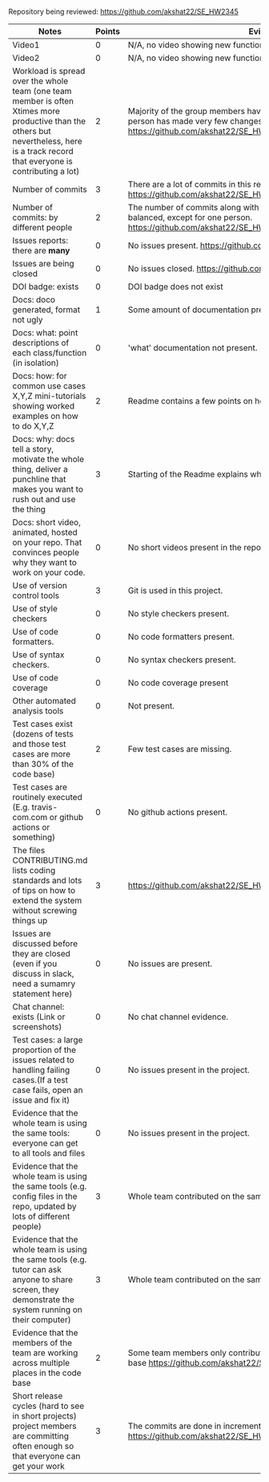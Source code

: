 Repository being reviewed: https://github.com/akshat22/SE_HW2345

|Notes|Points|Evidence|
|-----|------|---------|
| Video1 | 0 | N/A, no video showing new functionality. | 
| Video2 | 0 | N/A, no video showing new functionality. | 
| Workload is spread over the whole team (one team member is often Xtimes more productive than the others but nevertheless, here is a track record that everyone is contributing a lot) | 2 | Majority of the group members have contributed to the project. One person has made very few changes to the code. https://github.com/akshat22/SE_HW2345/graphs/contributors |
|Number of commits| 3 | There are a lot of commits in this repo. https://github.com/akshat22/SE_HW2345/graphs/commit-activity |
|Number of commits: by different people| 2 | The number of commits along with the changes made seems to be balanced, except for one person. https://github.com/akshat22/SE_HW2345/graphs/contributors |
|Issues reports: there are **many**| 0 | No issues present. https://github.com/akshat22/SE_HW2345/issues |
|Issues are being closed| 0 | No issues closed. https://github.com/akshat22/SE_HW2345/issues |
|DOI badge: exists| 0 | DOI badge does not exist |
|Docs: doco generated, format not ugly | 1 | Some amount of documentation present in the Readme |
|Docs: what: point descriptions of each class/function (in isolation) | 0 | 'what' documentation not present. |
|Docs: how: for common use cases X,Y,Z mini-tutorials showing worked examples on how to do X,Y,Z| 2 | Readme contains a few points on how to get started with the tool. |
|Docs: why: docs tell a story, motivate the whole thing, deliver a punchline that makes you want to rush out and use the thing| 3 | Starting of the Readme explains why we need to use the tool. |
|Docs: short video, animated, hosted on your repo. That convinces people why they want to work on your code.| 0 | No short videos present in the repo. |
|Use of version control tools| 3 | Git is used in this project. |
|Use of style checkers | 0 | No style checkers present. |
|Use of code formatters. | 0 | No code formatters present. |
|Use of syntax checkers. | 0 | No syntax checkers present. |
|Use of code coverage | 0 | No code coverage present |
|Other automated analysis tools| 0 | Not present. |
|Test cases exist (dozens of tests and those test cases are more than 30% of the code base)| 2 | Few test cases are missing.|
|Test cases are routinely executed (E.g. travis-com.com or github actions or something) | 0 | No github actions present. |
|The files CONTRIBUTING.md lists coding standards and lots of tips on how to extend the system without screwing things up| 3 | https://github.com/akshat22/SE_HW2345/blob/main/CONTRIBUTING.md|
|Issues are discussed before they are closed (even if you discuss in slack, need a sumamry statement here) | 0 | No issues are present. |
|Chat channel: exists (Link or screenshots)| 0 | No chat channel evidence. |
|Test cases: a large proportion of the issues related to handling failing cases.(If a test case fails, open an issue and fix it) | 0 | No issues present in the project. |
|Evidence that the whole team is using the same tools: everyone can get to all tools and files| 0 | No issues present in the project.|
|Evidence that the whole team is using the same tools (e.g. config files in the repo, updated by lots of different people)| 3 | Whole team contributed on the same software stack. |
|Evidence that the whole team is using the same tools (e.g. tutor can ask anyone to share screen, they demonstrate the system running on their computer)| 3 | Whole team contributed on the same software stack. |
|Evidence that the members of the team are working across multiple places in the code base| 2 | 	Some team members only contributed on a few different files in the code base https://github.com/akshat22/SE_HW2345/graphs/contributors|
|Short release cycles (hard to see in short projects) project members are committing often enough so that everyone can get your work| 3 | The commits are done in increments. https://github.com/akshat22/SE_HW2345/graphs/contributors|